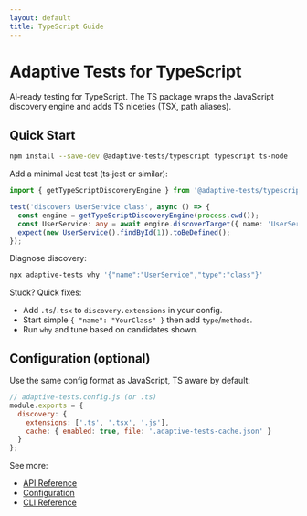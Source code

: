```yaml
---
layout: default
title: TypeScript Guide
---
```


# Adaptive Tests for TypeScript

AI‑ready testing for TypeScript. The TS package wraps the JavaScript discovery engine and adds TS niceties (TSX, path aliases).

## Quick Start

```bash
npm install --save-dev @adaptive-tests/typescript typescript ts-node
```

Add a minimal Jest test (ts‑jest or similar):

```typescript
import { getTypeScriptDiscoveryEngine } from '@adaptive-tests/typescript';

test('discovers UserService class', async () => {
  const engine = getTypeScriptDiscoveryEngine(process.cwd());
  const UserService: any = await engine.discoverTarget({ name: 'UserService', type: 'class' });
  expect(new UserService().findById(1)).toBeDefined();
});
```

Diagnose discovery:

```bash
npx adaptive-tests why '{"name":"UserService","type":"class"}'
```

Stuck? Quick fixes:
- Add `.ts`/`.tsx` to `discovery.extensions` in your config.
- Start simple `{ "name": "YourClass" }` then add `type`/`methods`.
- Run `why` and tune based on candidates shown.

## Configuration (optional)
Use the same config format as JavaScript, TS aware by default:

```js
// adaptive-tests.config.js (or .ts)
module.exports = {
  discovery: {
    extensions: ['.ts', '.tsx', '.js'],
    cache: { enabled: true, file: '.adaptive-tests-cache.json' }
  }
};
```

See more:
- [API Reference](../API_REFERENCE.md)
- [Configuration](../CONFIGURATION.md)
- [CLI Reference](../CLI_REFERENCE.md)
